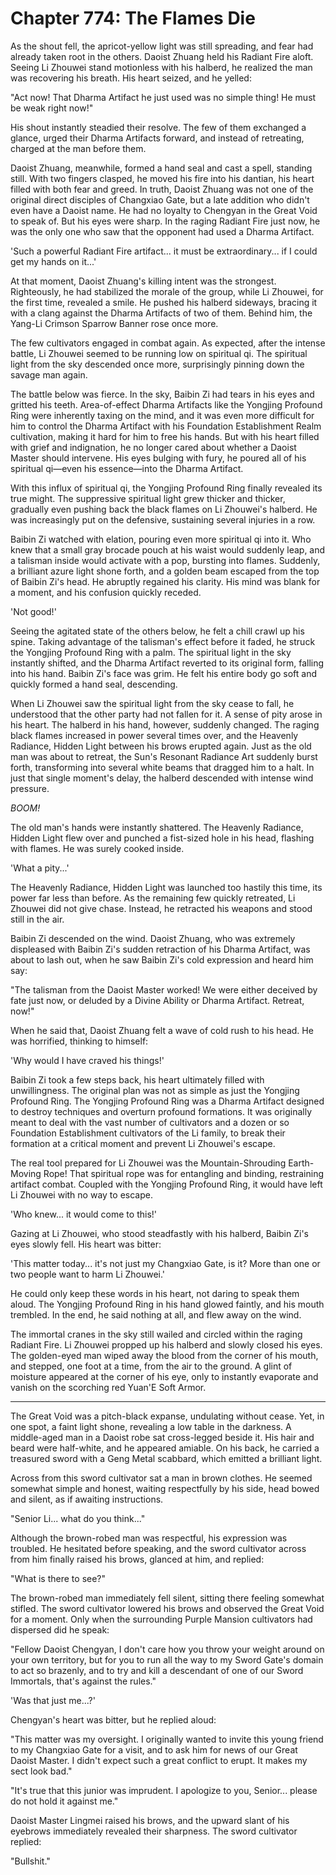 # Chapter 774: The Flames Die

As the shout fell, the apricot-yellow light was still spreading, and fear had already taken root in the others. Daoist Zhuang held his Radiant Fire aloft. Seeing Li Zhouwei stand motionless with his halberd, he realized the man was recovering his breath. His heart seized, and he yelled:

"Act now! That Dharma Artifact he just used was no simple thing! He must be weak right now!"

His shout instantly steadied their resolve. The few of them exchanged a glance, urged their Dharma Artifacts forward, and instead of retreating, charged at the man before them.

Daoist Zhuang, meanwhile, formed a hand seal and cast a spell, standing still. With two fingers clasped, he moved his fire into his dantian, his heart filled with both fear and greed. In truth, Daoist Zhuang was not one of the original direct disciples of Changxiao Gate, but a late addition who didn't even have a Daoist name. He had no loyalty to Chengyan in the Great Void to speak of. But his eyes were sharp. In the raging Radiant Fire just now, he was the only one who saw that the opponent had used a Dharma Artifact.

'Such a powerful Radiant Fire artifact... it must be extraordinary... if I could get my hands on it...'

At that moment, Daoist Zhuang's killing intent was the strongest. Righteously, he had stabilized the morale of the group, while Li Zhouwei, for the first time, revealed a smile. He pushed his halberd sideways, bracing it with a clang against the Dharma Artifacts of two of them. Behind him, the Yang-Li Crimson Sparrow Banner rose once more.

The few cultivators engaged in combat again. As expected, after the intense battle, Li Zhouwei seemed to be running low on spiritual qi. The spiritual light from the sky descended once more, surprisingly pinning down the savage man again.

The battle below was fierce. In the sky, Baibin Zi had tears in his eyes and gritted his teeth. Area-of-effect Dharma Artifacts like the Yongjing Profound Ring were inherently taxing on the mind, and it was even more difficult for him to control the Dharma Artifact with his Foundation Establishment Realm cultivation, making it hard for him to free his hands. But with his heart filled with grief and indignation, he no longer cared about whether a Daoist Master should intervene. His eyes bulging with fury, he poured all of his spiritual qi—even his essence—into the Dharma Artifact.

With this influx of spiritual qi, the Yongjing Profound Ring finally revealed its true might. The suppressive spiritual light grew thicker and thicker, gradually even pushing back the black flames on Li Zhouwei's halberd. He was increasingly put on the defensive, sustaining several injuries in a row.

Baibin Zi watched with elation, pouring even more spiritual qi into it. Who knew that a small gray brocade pouch at his waist would suddenly leap, and a talisman inside would activate with a pop, bursting into flames. Suddenly, a brilliant azure light shone forth, and a golden beam escaped from the top of Baibin Zi's head. He abruptly regained his clarity. His mind was blank for a moment, and his confusion quickly receded.

'Not good!'

Seeing the agitated state of the others below, he felt a chill crawl up his spine. Taking advantage of the talisman's effect before it faded, he struck the Yongjing Profound Ring with a palm. The spiritual light in the sky instantly shifted, and the Dharma Artifact reverted to its original form, falling into his hand. Baibin Zi's face was grim. He felt his entire body go soft and quickly formed a hand seal, descending.

When Li Zhouwei saw the spiritual light from the sky cease to fall, he understood that the other party had not fallen for it. A sense of pity arose in his heart. The halberd in his hand, however, suddenly changed. The raging black flames increased in power several times over, and the Heavenly Radiance, Hidden Light between his brows erupted again. Just as the old man was about to retreat, the Sun's Resonant Radiance Art suddenly burst forth, transforming into several white beams that dragged him to a halt. In just that single moment's delay, the halberd descended with intense wind pressure.

*BOOM!*

The old man's hands were instantly shattered. The Heavenly Radiance, Hidden Light flew over and punched a fist-sized hole in his head, flashing with flames. He was surely cooked inside.

'What a pity...'

The Heavenly Radiance, Hidden Light was launched too hastily this time, its power far less than before. As the remaining few quickly retreated, Li Zhouwei did not give chase. Instead, he retracted his weapons and stood still in the air.

Baibin Zi descended on the wind. Daoist Zhuang, who was extremely displeased with Baibin Zi's sudden retraction of his Dharma Artifact, was about to lash out, when he saw Baibin Zi's cold expression and heard him say:

"The talisman from the Daoist Master worked! We were either deceived by fate just now, or deluded by a Divine Ability or Dharma Artifact. Retreat, now!"

When he said that, Daoist Zhuang felt a wave of cold rush to his head. He was horrified, thinking to himself:

'Why would I have craved his things!'

Baibin Zi took a few steps back, his heart ultimately filled with unwillingness. The original plan was not as simple as just the Yongjing Profound Ring. The Yongjing Profound Ring was a Dharma Artifact designed to destroy techniques and overturn profound formations. It was originally meant to deal with the vast number of cultivators and a dozen or so Foundation Establishment cultivators of the Li family, to break their formation at a critical moment and prevent Li Zhouwei's escape.

The real tool prepared for Li Zhouwei was the Mountain-Shrouding Earth-Moving Rope! That spiritual rope was for entangling and binding, restraining artifact combat. Coupled with the Yongjing Profound Ring, it would have left Li Zhouwei with no way to escape.

'Who knew... it would come to this!'

Gazing at Li Zhouwei, who stood steadfastly with his halberd, Baibin Zi's eyes slowly fell. His heart was bitter:

'This matter today... it's not just my Changxiao Gate, is it? More than one or two people want to harm Li Zhouwei.'

He could only keep these words in his heart, not daring to speak them aloud. The Yongjing Profound Ring in his hand glowed faintly, and his mouth trembled. In the end, he said nothing at all, and flew away on the wind.

The immortal cranes in the sky still wailed and circled within the raging Radiant Fire. Li Zhouwei propped up his halberd and slowly closed his eyes. The golden-eyed man wiped away the blood from the corner of his mouth, and stepped, one foot at a time, from the air to the ground. A glint of moisture appeared at the corner of his eye, only to instantly evaporate and vanish on the scorching red Yuan'E Soft Armor.

***

The Great Void was a pitch-black expanse, undulating without cease. Yet, in one spot, a faint light shone, revealing a low table in the darkness. A middle-aged man in a Daoist robe sat cross-legged beside it. His hair and beard were half-white, and he appeared amiable. On his back, he carried a treasured sword with a Geng Metal scabbard, which emitted a brilliant light.

Across from this sword cultivator sat a man in brown clothes. He seemed somewhat simple and honest, waiting respectfully by his side, head bowed and silent, as if awaiting instructions.

"Senior Li... what do you think..."

Although the brown-robed man was respectful, his expression was troubled. He hesitated before speaking, and the sword cultivator across from him finally raised his brows, glanced at him, and replied:

"What is there to see?"

The brown-robed man immediately fell silent, sitting there feeling somewhat stifled. The sword cultivator lowered his brows and observed the Great Void for a moment. Only when the surrounding Purple Mansion cultivators had dispersed did he speak:

"Fellow Daoist Chengyan, I don't care how you throw your weight around on your own territory, but for you to run all the way to my Sword Gate's domain to act so brazenly, and to try and kill a descendant of one of our Sword Immortals, that's against the rules."

'Was that just me...?'

Chengyan's heart was bitter, but he replied aloud:

"This matter was my oversight. I originally wanted to invite this young friend to my Changxiao Gate for a visit, and to ask him for news of our Great Daoist Master. I didn't expect such a great conflict to erupt. It makes my sect look bad."

"It's true that this junior was imprudent. I apologize to you, Senior... please do not hold it against me."

Daoist Master Lingmei raised his brows, and the upward slant of his eyebrows immediately revealed their sharpness. The sword cultivator replied:

"Bullshit."